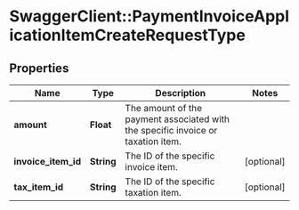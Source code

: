 # SwaggerClient::PaymentInvoiceApplicationItemCreateRequestType

## Properties
Name | Type | Description | Notes
------------ | ------------- | ------------- | -------------
**amount** | **Float** | The amount of the payment associated with the specific invoice or taxation item.  | 
**invoice_item_id** | **String** | The ID of the specific invoice item.  | [optional] 
**tax_item_id** | **String** | The ID of the specific taxation item.  | [optional] 


